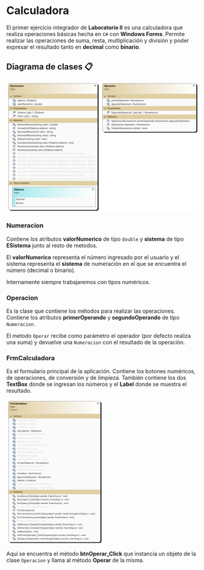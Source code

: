 # Calculadora

El primer ejercicio integrador de **Laboratorio II** es una calculadora que realiza operaciones básicas hecha en `C#` con **Windows Forms**.
Permite realizar las operaciones de suma, resta, multiplicación y división y poder expresar el resultado tanto en **decimal** como **binario**.

## Diagrama de clases 📋

![Diagrama de clases](src/img/Diagrama-Entidades.png)

### Numeracion 

Contiene los atributos **valorNumerico** de tipo `double` y **sistema** de tipo **ESistema** junto al resto de metodos.

El **valorNumerico** representa el número ingresado por el usuario y el sistema representa el **sistema** de numeración en el que se encuentra el número (decimal o binario).

Internamente siempre trabajaremos con tipos numéricos.

### Operacion

Es la clase que contiene los métodos para realizar las operaciones. Contiene los atributos **primerOperando** y **segundoOperando** de tipo `Numeracion`.

El metodo `Operar` recibe como parámetro el operador (por defecto realiza una suma) y devuelve una `Numeracion` con el resultado de la operación.

### FrmCalculadora 

Es el formulario principal de la aplicación. Contiene los botones numéricos, de operaciones, de conversión y de limpieza. También contiene los dos **TextBox** donde se ingresan los números y el **Label** donde se muestra el resultado.

<img src="src/img/Diagrama-Formulario.png" width="50%">

<br>

Aquí se encuentra el método **btnOperar_Click** que instancia un objeto de la clase `Operacion` y llama al método **Operar** de la misma.